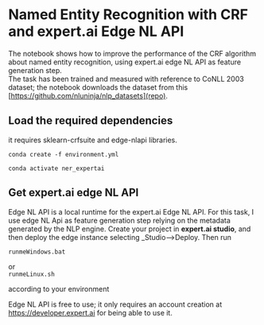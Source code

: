 # Named Entity Recognition with CRF and expert.ai Edge NL API
The notebook shows how to improve the performance of the CRF algorithm about named entity recognition, using expert.ai edge NL API as feature generation step.  
The task has been trained and measured with reference to CoNLL 2003 dataset; the notebook downloads the dataset from this [https://github.com/nluninja/nlp_datasets](repo).

## Load the required dependencies
it requires sklearn-crfsuite and edge-nlapi libraries.  

`conda create -f environment.yml`

`conda activate ner_expertai`


## Get expert.ai edge NL API
Edge NL API is a local runtime for the expert.ai Edge NL API. For this task, I use edge NL Api as feature generation step relying on the metadata generated by the NLP engine.
Create your project in **expert.ai studio**, and then deploy the edge instance selecting _Studio-->Deploy.
Then run  

`runmeWindows.bat`  

or  
`runmeLinux.sh`  

according to your environment

Edge NL API is free to use; it only requires an account creation at https://developer.expert.ai for being able to use it.




